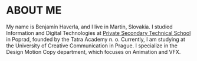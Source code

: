 # ABOUT ME

My name is Benjamín Haverla, and I live in Martin, Slovakia. I studied Information and Digital Technologies at [Private Secondary Technical School](https://ssosta.edupage.org) in Poprad, founded by the Tatra Academy n. o. Currently, I am studying at the University of Creative Communication in Prague. I specialize in the Design Motion Copy department, which focuses on Animation and VFX.
